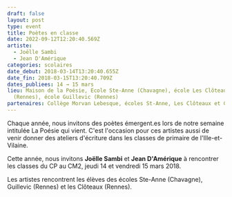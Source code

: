 ```yaml
---
draft: false
layout: post
type: event
title: Poètes en classe
date: 2022-09-12T12:20:40.569Z
artiste:
  - Joëlle Sambi
  - Jean D'Amérique
categories: scolaires
date_debut: 2018-03-14T13:20:40.655Z
date_fin: 2018-03-15T13:20:40.709Z
dates_publiees: 14 → 15 mars
lieu: Maison de la Poésie, Ecole Ste-Anne (Chavagne), école Les Clôteaux
  (Rennes), école Guillevic (Rennes)
partenaires: Collège Morvan Lebesque, écoles St-Anne, Les Clôteaux et Guillevic
---
```

Chaque année, nous invitons des poètes émergent.es lors de notre semaine intitulée La Poésie qui vient. C'est l'occasion pour ces artistes aussi de venir donner des ateliers d'écriture dans les classes de primaire de l'Ille-et-Vilaine.

Cette année, nous invitons **Joëlle Sambi** et **Jean D'Amérique** à rencontrer les classes du CP au CM2, jeudi 14 et vendredi 15 mars 2018.

Les artistes rencontrent les élèves des écoles Ste-Anne (Chavagne), Guillevic (Rennes) et les Clôteaux (Rennes). 